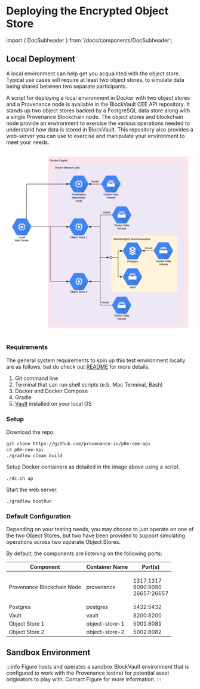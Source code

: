 # Deploying the Encrypted Object Store

import { DocSubheader } from '/docs/components/DocSubheader';

<DocSubheader text="Practical guide to deploying the Object Store"
/>

## Local Deployment

A local environment can help get you acquainted with the object store. Typical use cases will require at least two object stores, to simulate data being shared between two separate participants.

A script for deploying a local environment in Docker with two object stores and a Provenance node is available in the BlockVault CEE API repository. It stands up two object stores backed by a PostgreSQL data store along with a single Provenance Blockchain node. The object stores and blockchain node provide an environment to exercise the various operations needed to understand how data is stored in BlockVault. This repository also provides a web-server you can use to exercise and manipulate your environment to meet your needs.

![Local Environment Setup](/img/integrating/local-environment-setup.png)

### Requirements

The general system requirements to spin up this test environment locally are as follows, but do check out [README](https://github.com/provenance-io/p8e-cee-api) for more details.

1. Git command line
2. Terminal that can run shell scripts (e.b. Mac Terminal, Bash)
3. Docker and Docker Compose
4. Gradle
5. [Vault](https://www.vaultproject.io/docs/install) installed on your local OS

### Setup

Download the repo.

```
git clone https://github.com/provenance-io/p8e-cee-api
cd p8e-cee-api
./gradlew clean build
```

Setup Docker containers as detailed in the image above using a script.&#x20;

```
./dc.sh up
```

Start the web server.

```
./gradlew bootRun
```

### Default Configuration

Depending on your testing needs, you may choose to just operate on one of the two Object Stores, but two have been provided to support simulating operations across two separate Object Stores.

By default, the components are listening on the following ports:

| Component                  | Container Name | Port(s)                                        |
| -------------------------- | -------------- | ---------------------------------------------- |
| Provenance Blockchain Node | provenance     | <p>1317:1317<br/>9090:9090<br/>26657:26657</p> |
| Postgres                   | postgres       | 5432:5432                                      |
| Vault                      | vault          | 8200:8200                                      |
| Object Store 1             | object-store-1 | 5001:8081                                      |
| Object Store 2             | object-store-2 | 5002:8082                                      |

## Sandbox Environment

:::info
Figure hosts and operates a sandbox BlockVault environment that is configured to work with the Provenance testnet for potential asset originators to play with. Contact Figure for more information.
:::
